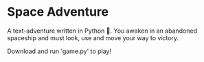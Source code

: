 # Space Adventure
A text-adventure written in Python 🐍. You awaken in an abandoned spaceship and must look, use and move your way to victory.

Download and run 'game.py' to play!
